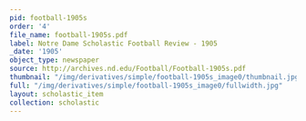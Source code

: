 ```yaml
---
pid: football-1905s
order: '4'
file_name: football-1905s.pdf
label: Notre Dame Scholastic Football Review - 1905
_date: '1905'
object_type: newspaper
source: http://archives.nd.edu/Football/Football-1905s.pdf
thumbnail: "/img/derivatives/simple/football-1905s_image0/thumbnail.jpg"
full: "/img/derivatives/simple/football-1905s_image0/fullwidth.jpg"
layout: scholastic_item
collection: scholastic
---
```

